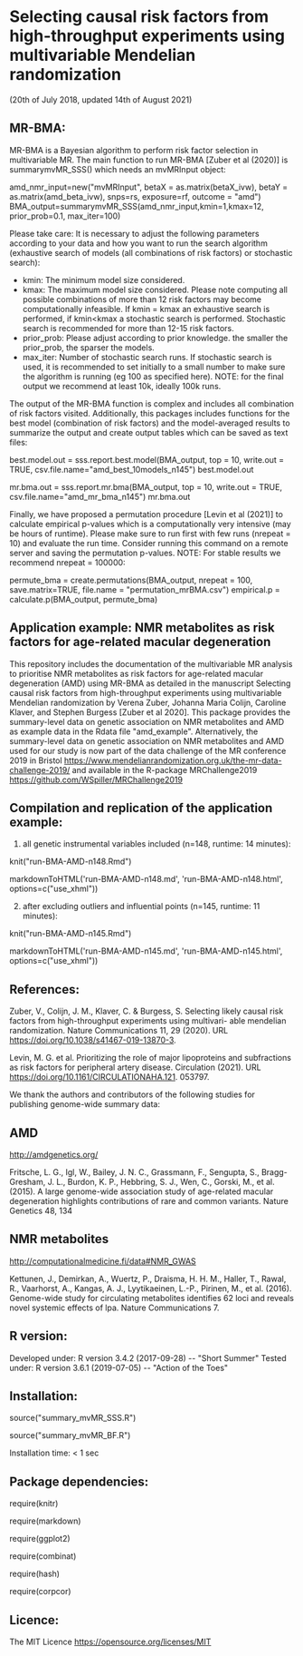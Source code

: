 # Selecting causal risk factors from high-throughput experiments using multivariable Mendelian randomization

(20th of July 2018, updated 14th of August 2021)


MR-BMA:
-------------
MR-BMA is a Bayesian algorithm to perform risk factor selection in multivariable MR. 
The main function to run MR-BMA [Zuber et al (2020)] is summarymvMR_SSS() which needs an mvMRInput object:

amd_nmr_input=new("mvMRInput", betaX = as.matrix(betaX_ivw), betaY = as.matrix(amd_beta_ivw), snps=rs, exposure=rf, outcome = "amd")
BMA_output=summarymvMR_SSS(amd_nmr_input,kmin=1,kmax=12, prior_prob=0.1, max_iter=100)

Please take care: It is necessary to adjust the following parameters according to your data and how you want to run the search algorithm (exhaustive search of models (all combinations of risk factors) or stochastic search):

- kmin: The minimum model size considered.
- kmax: The maximum model size considered. Please note computing all possible combinations of more than 12 risk factors may become computationally infeasible. If kmin = kmax an exhaustive search is performed, if kmin<kmax a stochastic search is performed. Stochastic search is recommended for more than 12-15 risk factors.
- prior_prob: Please adjust according to prior knowledge. the smaller the prior_prob, the sparser the models.
- max_iter: Number of stochastic search runs. If stochastic search is used, it is recommended to set initially to a small number to make sure the algorithm is running (eg 100 as specified here). NOTE: for the final output we recommend at least 10k, ideally 100k runs.

The output of the MR-BMA function is complex and includes all combination of risk factors visited. Additionally, this packages includes functions for the best model (combination of risk factors) and the model-averaged results to summarize the output and create output tables which can be saved as text files:

best.model.out = sss.report.best.model(BMA_output, top = 10, write.out = TRUE, csv.file.name="amd_best_10models_n145")
best.model.out

mr.bma.out = sss.report.mr.bma(BMA_output, top = 10, write.out = TRUE, csv.file.name="amd_mr_bma_n145")
mr.bma.out

Finally, we have proposed a permutation procedure [Levin et al (2021)] to calculate empirical p-values which is a computationally very intensive (may be hours of runtime). Please make sure to run first with few runs (nrepeat = 10) and evaluate the run time. Consider running this command on a remote server and saving the permutation p-values. NOTE: For stable results we recommend nrepeat = 100000:

permute_bma = create.permutations(BMA_output, nrepeat = 100, save.matrix=TRUE, file.name = "permutation_mrBMA.csv")
empirical.p = calculate.p(BMA_output, permute_bma)



Application example: NMR metabolites as risk factors for age-related macular degeneration
--------------------------
This repository includes the documentation of the multivariable MR analysis to prioritise NMR metabolites as risk factors for age-related macular degeneration (AMD) using MR-BMA as detailed in the manuscript Selecting causal risk factors from high-throughput experiments using multivariable Mendelian randomization by Verena Zuber, Johanna Maria Colijn, Caroline Klaver, and Stephen Burgess [Zuber et al 2020].
This package provides the summary-level data on genetic association on NMR metabolites and AMD as example data in the Rdata file "amd_example".  Alternatively, the summary-level data on genetic association on NMR metabolites and AMD used for our study is now part of the data challenge of the MR conference 2019 in Bristol
https://www.mendelianrandomization.org.uk/the-mr-data-challenge-2019/
and available in the R-package MRChallenge2019
https://github.com/WSpiller/MRChallenge2019


Compilation and replication of the application example:
------------------------------------------------------

1. all genetic instrumental variables included (n=148, runtime: 14 minutes):

knit("run-BMA-AMD-n148.Rmd")

markdownToHTML('run-BMA-AMD-n148.md', 'run-BMA-AMD-n148.html', options=c("use_xhml"))

2. after excluding outliers and influential points (n=145, runtime: 11 minutes):

knit("run-BMA-AMD-n145.Rmd")

markdownToHTML('run-BMA-AMD-n145.md', 'run-BMA-AMD-n145.html', options=c("use_xhml"))




References:
-----------
Zuber, V., Colijn, J. M., Klaver, C. & Burgess, S. Selecting likely causal risk factors from high-throughput experiments using multivari- able mendelian randomization. Nature Communications 11, 29 (2020). URL https://doi.org/10.1038/s41467-019-13870-3.

Levin, M. G. et al. Prioritizing the role of major lipoproteins and subfractions as risk factors for peripheral artery disease. Circulation (2021). URL https://doi.org/10.1161/CIRCULATIONAHA.121. 053797.




We thank the authors and contributors of the following studies for publishing genome-wide summary data:

AMD
---
http://amdgenetics.org/

Fritsche, L. G., Igl, W., Bailey, J. N. C., Grassmann, F., Sengupta, S., Bragg-Gresham, J. L., Burdon, K. P., Hebbring, S. J., Wen, C., Gorski, M., et al. (2015). A large genome-wide association study of age-related macular degeneration highlights contributions of rare and common variants. Nature Genetics 48, 134 

NMR metabolites
---------------
http://computationalmedicine.fi/data#NMR_GWAS

Kettunen, J., Demirkan, A., Wuertz, P., Draisma, H. H. M., Haller, T., Rawal, R., Vaarhorst, A., Kangas, A. J., Lyytikaeinen, L.-P., Pirinen, M., et al. (2016). Genome-wide study for circulating metabolites identifies 62 loci and reveals novel systemic effects of lpa. Nature Communications 7.



R version:
----------
Developed under: R version 3.4.2 (2017-09-28) -- "Short Summer"
Tested under: R version 3.6.1 (2019-07-05) -- "Action of the Toes"



Installation:
-------------

source("summary_mvMR_SSS.R")

source("summary_mvMR_BF.R")

Installation time: < 1 sec




Package dependencies:
---------------------

require(knitr)

require(markdown)

require(ggplot2)

require(combinat)

require(hash)

require(corpcor)



Licence:
---------

The MIT Licence
https://opensource.org/licenses/MIT
